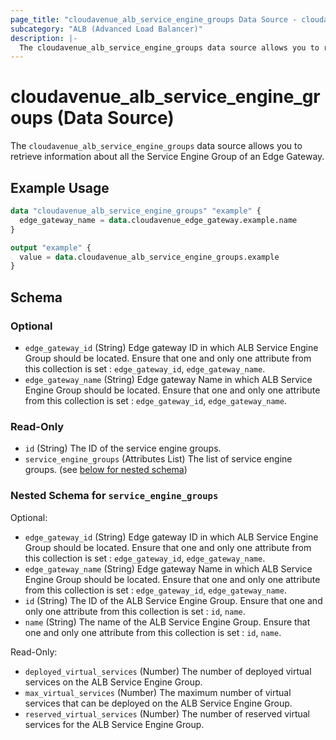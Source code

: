 ```yaml
---
page_title: "cloudavenue_alb_service_engine_groups Data Source - cloudavenue"
subcategory: "ALB (Advanced Load Balancer)"
description: |-
  The cloudavenue_alb_service_engine_groups data source allows you to retrieve information about all the Service Engine Group of an Edge Gateway.
---
```


# cloudavenue_alb_service_engine_groups (Data Source)

The `cloudavenue_alb_service_engine_groups` data source allows you to retrieve information about all the Service Engine Group of an Edge Gateway.

## Example Usage

```terraform
data "cloudavenue_alb_service_engine_groups" "example" {
  edge_gateway_name = data.cloudavenue_edge_gateway.example.name
}

output "example" {
  value = data.cloudavenue_alb_service_engine_groups.example
}
```

<!-- schema generated by tfplugindocs -->
## Schema

### Optional

- `edge_gateway_id` (String) Edge gateway ID in which ALB Service Engine Group should be located. Ensure that one and only one attribute from this collection is set : `edge_gateway_id`, `edge_gateway_name`.
- `edge_gateway_name` (String) Edge gateway Name in which ALB Service Engine Group should be located. Ensure that one and only one attribute from this collection is set : `edge_gateway_id`, `edge_gateway_name`.

### Read-Only

- `id` (String) The ID of the service engine groups.
- `service_engine_groups` (Attributes List) The list of service engine groups. (see [below for nested schema](#nestedatt--service_engine_groups))

<a id="nestedatt--service_engine_groups"></a>
### Nested Schema for `service_engine_groups`

Optional:

- `edge_gateway_id` (String) Edge gateway ID in which ALB Service Engine Group should be located. Ensure that one and only one attribute from this collection is set : `edge_gateway_id`, `edge_gateway_name`.
- `edge_gateway_name` (String) Edge gateway Name in which ALB Service Engine Group should be located. Ensure that one and only one attribute from this collection is set : `edge_gateway_id`, `edge_gateway_name`.
- `id` (String) The ID of the ALB Service Engine Group. Ensure that one and only one attribute from this collection is set : `id`, `name`.
- `name` (String) The name of the ALB Service Engine Group. Ensure that one and only one attribute from this collection is set : `id`, `name`.

Read-Only:

- `deployed_virtual_services` (Number) The number of deployed virtual services on the ALB Service Engine Group.
- `max_virtual_services` (Number) The maximum number of virtual services that can be deployed on the ALB Service Engine Group.
- `reserved_virtual_services` (Number) The number of reserved virtual services for the ALB Service Engine Group.
